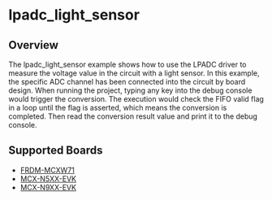 # lpadc_light_sensor

## Overview
The lpadc_light_sensor example shows how to use the LPADC driver to measure the voltage value
in the circuit with a light sensor. In this example, the specific ADC channel has been connected
into the circuit by board design. When running the project, typing any key into the debug console
would trigger the conversion. The execution would check the FIFO valid flag in a loop until the flag
is asserted, which means the conversion is completed. Then read the conversion result value and print
it to the debug console.

## Supported Boards
- [FRDM-MCXW71](../../../_boards/frdmmcxw71/driver_examples/lpadc/light_sensor/example_board_readme.md)
- [MCX-N5XX-EVK](../../../_boards/mcxn5xxevk/driver_examples/lpadc/light_sensor/example_board_readme.md)
- [MCX-N9XX-EVK](../../../_boards/mcxn9xxevk/driver_examples/lpadc/light_sensor/example_board_readme.md)
